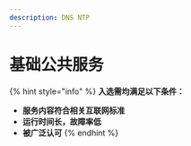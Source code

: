 ```yaml
---
description: DNS NTP
---
```


# 基础公共服务

{% hint style="info" %}
**入选需均满足以下条件：**

* **服务内容符合相关互联网标准**
* **运行时间长，故障率低**
* **被广泛认可**
{% endhint %}



